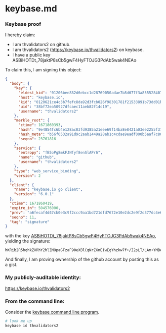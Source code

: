 # keybase.md
### Keybase proof

I hereby claim:

  * I am thvalidators2 on github.
  * I am thvalidators2 (https://keybase.io/thvalidators2) on keybase.
  * I have a public key ASBiHOTDt_78jaktP8sCb5gwF4HyFTOJG3PdAb5wak4NEAo

To claim this, I am signing this object:

```json
{
  "body": {
    "key": {
      "eldest_kid": "01206bee832d6ebcc1d28769050adae7b8d677f3a855528407894a758156b36128bb0a",
      "host": "keybase.io",
      "kid": "0120621ce4c3b7fefc8da92d3fcb026f98301781f21533891b73dd01be706a4e0d100a",
      "uid": "38bf72ea50927dfcaec11aeb82f14c19",
      "username": "thvalidators2"
    },
    "merkle_root": {
      "ctime": 1671860393,
      "hash": "9e4854fc6b4e128ac03fd9385a21eee69f14ba8e8421a03ee2255f3779bc7d0fd6ab0ddcd3eeef1b4f3e75ee1bc4c16270822aeb074ef902a5536580eb1aa8e1",
      "hash_meta": "b56f0532a91d9c2aab1449a28ab1c4cdae9eadf000b5aaf7c808daa5e378f2c0",
      "seqno": 23761816
    },
    "service": {
      "entropy": "fE5oPg8mkFJNfyf8enSlAPr6",
      "name": "github",
      "username": "thvalidators2"
    },
    "type": "web_service_binding",
    "version": 2
  },
  "client": {
    "name": "keybase.io go client",
    "version": "6.0.1"
  },
  "ctime": 1671860419,
  "expire_in": 504576000,
  "prev": "a6fecaf4d47cb0e3c9f2ccc9aa1bd721dfd7672e10e2dc2e9f2d377dc4e628c2",
  "seqno": 11,
  "tag": "signature"
}
```

with the key [ASBiHOTDt_78jaktP8sCb5gwF4HyFTOJG3PdAb5wak4NEAo](https://keybase.io/thvalidators2), yielding the signature:

```
hKRib2R5hqhkZXRhY2hlZMOpaGFzaF90eXBlCqNrZXnEIwEgYhzkw7f+/I2pLT/LAm+YMBeB8hUziRtz3QG+cGpODRAKp3BheWxvYWTESpcCC8Qgpv7K9NR8sOPJ8szJqhvXId/XZy4Q4twuny03fcTmKMLEICDB7+GuanLNB6NWC3xRMgPl3Y3fBOn7mBBKQNxwqiX3AgHCo3NpZ8RA01ATriWlHlkQ8Xd9iQ92xKZrMStDdfJRrW52BQIhYPvQpOUYjLWxsdBiuOI2sEy3Q7OpG4dtXZmqTrP2eRPIAahzaWdfdHlwZSCkaGFzaIKkdHlwZQildmFsdWXEIKe/KEmdcvYUn6ROcdjj9elimxOuT/FM4FlNZ2XS8BmYo3RhZ80CAqd2ZXJzaW9uAQ==

```

And finally, I am proving ownership of the github account by posting this as a gist.

### My publicly-auditable identity:

https://keybase.io/thvalidators2

### From the command line:

Consider the [keybase command line program](https://keybase.io/download).

```bash
# look me up
keybase id thvalidators2
```
